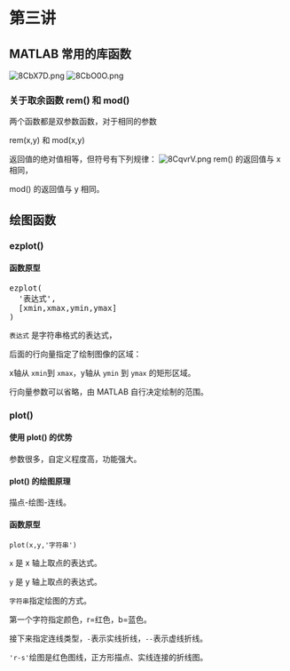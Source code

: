 # 第三讲
## MATLAB 常用的库函数
![8CbX7D.png](https://s2.ax1x.com/2020/03/10/8CbX7D.png)
![8CbO0O.png](https://s2.ax1x.com/2020/03/10/8CbO0O.png)

### 关于取余函数 rem() 和 mod()
两个函数都是双参数函数，对于相同的参数

rem(x,y) 和 mod(x,y)

返回值的绝对值相等，但符号有下列规律：
![8CqvrV.png](https://s2.ax1x.com/2020/03/10/8CqvrV.png)
rem() 的返回值与 x 相同，

mod() 的返回值与 y 相同。

## 绘图函数
### ezplot()
#### 函数原型
<pre>ezplot(
  '表达式',
  [xmin,xmax,ymin,ymax]
)</pre>
`表达式` 是字符串格式的表达式，

后面的行向量指定了绘制图像的区域：

x轴从 `xmin`到 `xmax`，y轴从 `ymin` 到 `ymax` 的矩形区域。

行向量参数可以省略，由 MATLAB 自行决定绘制的范围。

### plot()
#### 使用 plot() 的优势
参数很多，自定义程度高，功能强大。
#### plot() 的绘图原理
描点-绘图-连线。
#### 函数原型
`plot(x,y,'字符串')`

`x` 是 x 轴上取点的表达式。

`y` 是 y 轴上取点的表达式。

`字符串`指定绘图的方式。

第一个字符指定颜色，r=红色，b=蓝色。

接下来指定连线类型，`-`表示实线折线，`--`表示虚线折线。

`'r-s'`绘图是红色图线，正方形描点、实线连接的折线图。
